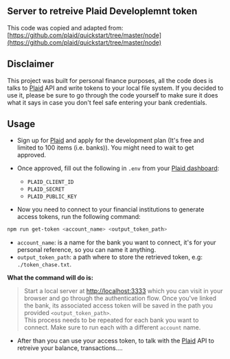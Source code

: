 ## Server to retreive Plaid Developlemnt token

This code was copied and adapted from:
[https://github.com/plaid/quickstart/tree/master/node](https://github.com/plaid/quickstart/tree/master/node)


## Disclaimer

This project was built for personal finance purposes, all the code does is talks to [Plaid](https://plaid.com) API and write tokens to your local file system.
If you decided to use it, please be sure to go through the code yourself to make sure it does what it says in case you don't feel safe entering your bank credentials.

## Usage

- Sign up for [Plaid](https://plaid.com/) and apply for the development plan (It's free and limited to 100 items (i.e. banks)). You might need to wait to get approved.

- Once approved, fill out the following in `.env` from your [Plaid dashboard](https://dashboard.plaid.com/account/keys):

  - `PLAID_CLIENT_ID`
  - `PLAID_SECRET`
  - `PLAID_PUBLIC_KEY`

- Now you need to connect to your financial institutions to generate access tokens, run the following command:
```bash
npm run get-token <account_name> <output_token_path>
```

 - `account_name`: is a name for the bank you want to connect, it's for your personal reference, so you can name it anything.
 - `output_token_path`: a path where to store the retrieved token, e.g: `./token_chase.txt`.

 **What the command will do is:**

>Start a local server at [http://localhost:3333](http://localhost:3333) which you can visit in your browser and go through the authentication flow. Once you've linked the bank, its associated access token will be saved in the path you provided `<output_token_path>`.  
This process needs to be repeated for each bank you want to connect. Make sure to run each with a different `account` name.

- After than you can use your access token, to talk with the [Plaid](https://plaid.com/) API to retreive your balance, transactions....

